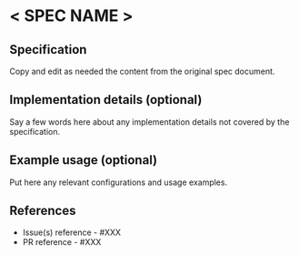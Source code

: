 < SPEC NAME >
============================

Specification
-------------

Copy and edit as needed the content from the original spec document.

Implementation details (optional)
---------------------------------

Say a few words here about any implementation details not covered by the specification.

Example usage (optional)
------------------------

Put here any relevant configurations and usage examples.

References
----------

* Issue(s) reference - #XXX
* PR reference - #XXX
